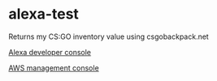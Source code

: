 # alexa-test
Returns my CS:GO inventory value using csgobackpack.net

[Alexa developer console](https://developer.amazon.com/alexa/console/ask)

[AWS management console](https://eu-north-1.console.aws.amazon.com/console/home?region=eu-north-1#)